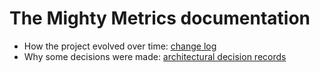 # The Mighty Metrics documentation

- How the project evolved over time: [change log](./CHANGELOG.md)
- Why some decisions were made: [architectural decision records](./adr)
